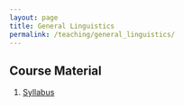 ```yaml
---
layout: page
title: General Linguistics
permalink: /teaching/general_linguistics/
---
```


## Course Material

1. [Syllabus](General_linguistics_syllabus.pdf)

